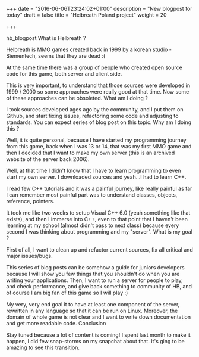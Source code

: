 +++
date = "2016-06-06T23:24:02+01:00"
description = "New blogpost for today"
draft = false
title = "Helbreath Poland project"
weight = 20

+++

hb_blogpost
What is Helbreath ?

Helbreath is MMO games created back in 1999 by a korean studio - Siementech, seems that they are dead :(

At the same time there was a group of people who created open source code for this game, both server and client side.

This is very important, to understand that those sources were developed in 1999 / 2000 so some approaches were really good at that time. Now some of these approaches can be obsoleted.
What am I doing ?

I took sources developed ages ago by the community, and I put them on Github, and start fixing issues, refactoring some code and adjusting to standards. You can expect series of blog post on this topic.
Why am I doing this ?

Well, it is quite personal, because I have started my programming journey from this game, back when I was 13 or 14, that was my first MMO game and then I decided that I want to make my own server (this is an archived website of the server back 2006).

Well, at that time I didn't know that I have to learn programming to even start my own server. I downloaded sources and yeah...I had to learn C++.

I read few C++ tutorials and it was a painful journey, like really painful as far I can remember most painful part was to understand classes, objects, reference, pointers.

It took me like two weeks to setup Visual C++ 6.0 (yeah something like that exists), and then I immerse into C++, even to that point that I haven't been learning at my school (almost didn't pass to next class) because every second I was thinking about programming and my "server".
What is my goal ?

First of all, I want to clean up and refactor current sources, fix all critical and major issues/bugs.

This series of blog posts can be somehow a guide for juniors developers because I will show you few things that you shouldn't do when you are writing your applications.
Then, I want to run a server for people to play, and check performance, and give back something to community of HB, and of course I am big fan of this game so I will play :)

My very, very end goal it to have at least one component of the server, rewritten in any language so that it can be run on Linux. Moreover, the domain of whole game is not clear and I want to write down documentation and get more readable code.
Conclusion

Stay tuned because a lot of content is coming! I spent last month to make it happen, I did few snap-storms on my snapchat about that. It's ging to be amazing to see this transition.
